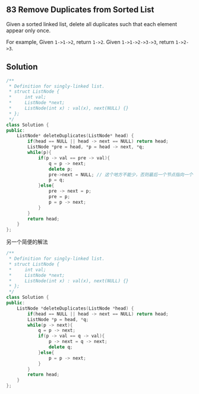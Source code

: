 ## 83	Remove Duplicates from Sorted List
Given a sorted linked list, delete all duplicates such that each element appear only once.

For example,
Given `1->1->2`, return `1->2`.
Given `1->1->2->3->3`, return `1->2->3`.

## Solution
```C++
/**
 * Definition for singly-linked list.
 * struct ListNode {
 *     int val;
 *     ListNode *next;
 *     ListNode(int x) : val(x), next(NULL) {}
 * };
 */
class Solution {
public:
    ListNode* deleteDuplicates(ListNode* head) {
    	if(head == NULL || head -> next == NULL) return head;
    	ListNode *pre = head, *p = head -> next, *q;
    	while(p){
    		if(p -> val == pre -> val){
    			q = p -> next;
    			delete p;
    			pre->next = NULL; // 这个地方不能少，否则最后一个节点指向一个被delete掉的空间，会RE
    			p = q;
    		}else{
    			pre -> next = p;
    			pre = p;
    			p = p -> next;
    		}
    	}
    	return head;    
    }
};
```
另一个简便的解法
```C++
/**
 * Definition for singly-linked list.
 * struct ListNode {
 *     int val;
 *     ListNode *next;
 *     ListNode(int x) : val(x), next(NULL) {}
 * };
 */
class Solution {
public:
    ListNode *deleteDuplicates(ListNode *head) {
        if(head == NULL || head -> next == NULL) return head;
        ListNode *p = head, *q;
        while(p -> next){
        	q = p -> next;
        	if(p -> val == q -> val){
        		p -> next = q -> next;
        		delete q;
        	}else{
        		p = p -> next;
        	}
    	}
    	return head;
    }
};
```